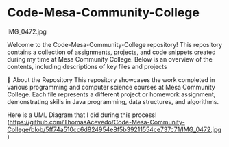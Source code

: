 ﻿# Code-Mesa-Community-College

 IMG_0472.jpg

Welcome to the Code-Mesa-Community-College repository! This repository contains a collection of assignments, projects, and code snippets created during my time at Mesa Community College. Below is an overview of the contents, including descriptions of key files and projects

🚀 About the Repository
This repository showcases the work completed in various programming and computer science courses at Mesa Community College. Each file represents a different project or homework assignment, demonstrating skills in Java programming, data structures, and algorithms.

Here is a UML Diagram that I did during this process!
(https://github.com/ThomasAcevedo/Code-Mesa-Community-College/blob/5ff74a510cc6d824954e8f5b39211554ce737c71/IMG_0472.jpg)
